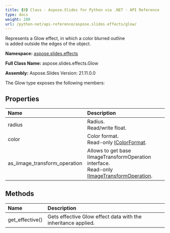 ```yaml
---
title: {0} Class - Aspose.Slides for Python via .NET - API Reference
type: docs
weight: 280
url: /python-net/api-reference/aspose.slides.effects/glow/
---
```


Represents a Glow effect, in which a color blurred outline <br/>            is added outside the edges of the object.

**Namespace:** [aspose.slides.effects](/python-net/api-reference/aspose.slides.effects/)

**Full Class Name:** aspose.slides.effects.Glow

**Assembly:**  Aspose.Slides Version: 21.11.0.0

The Glow type exposes the following members:
## **Properties**
|**Name**|**Description**|
| :- | :- |
|radius|Radius.<br/>            Read/write float.|
|color|Color format.<br/>            Read-only [IColorFormat](/python-net/api-reference/aspose.slides/icolorformat/).|
|as_iimage_transform_operation|Allows to get base IImageTransformOperation interface.<br/>            Read-only [IImageTransformOperation](/python-net/api-reference/aspose.slides.effects/iimagetransformoperation/).|
## **Methods**
|**Name**|**Description**|
| :- | :- |
|get_effective()|Gets effective Glow effect data with the inheritance applied.|
